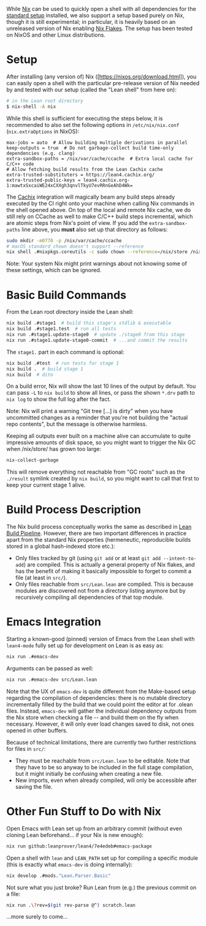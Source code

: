 While [Nix](https://nixos.org/nix/) can be used to quickly open a shell with all dependencies for the [standard setup](index.md) installed, we also support a setup based purely on Nix, though it is still experimental; in particular, it is heavily based on an unreleased version of Nix enabling [Nix Flakes](https://www.tweag.io/blog/2020-05-25-flakes/). The setup has been tested on NixOS and other Linux distributions.

# Setup

After installing (any version of) Nix ([https://nixos.org/download.html]), you can easily open a shell with the particular pre-release version of Nix needed by and tested with our setup (called the "Lean shell" from here on):
```bash
# in the Lean root directory
$ nix-shell -A nix
```
While this shell is sufficient for executing the steps below, it is recommended to also set the following options in `/etc/nix/nix.conf` (`nix.extraOptions` in NixOS):
```
max-jobs = auto  # Allow building multiple derivations in parallel
keep-outputs = true  # Do not garbage-collect build time-only dependencies (e.g. clang)
extra-sandbox-paths = /nix/var/cache/ccache  # Extra local cache for C/C++ code
# Allow fetching build results from the Lean Cachix cache
extra-trusted-substituters = https://lean4.cachix.org/
extra-trusted-public-keys = lean4.cachix.org-1:mawtxSxcaiWE24xCXXgh3qnvlTkyU7evRRnGeAhD4Wk=
```
The [Cachix](https://cachix.org/) integration will magically beam any build steps already executed by the CI right onto your machine when calling Nix commands in the shell opened above.
On top of the local and remote Nix cache, we do still rely on CCache as well to make C/C++ build steps incremental, which are atomic steps from Nix's point of view.
If you add the `extra-sandbox-paths` line above, you **must** also set up that directory as follows:
```bash
sudo mkdir -m0770 -p /nix/var/cache/ccache
# macOS standard chown doesn't support --reference
nix shell .#nixpkgs.coreutils -c sudo chown --reference=/nix/store /nix/var/cache/ccache
```

Note: Your system Nix might print warnings about not knowing some of these settings, which can be ignored.

# Basic Build Commands

From the Lean root directory inside the Lean shell:
```bash
nix build .#stage1  # build this stage's stdlib & executable
nix build .#stage1.test  # run all tests
nix run .#stage1.update-stage0  # update ./stage0 from this stage
nix run .#stage1.update-stage0-commit  # ...and commit the results
```
The `stage1.` part in each command is optional:
```bash
nix build .#test  # run tests for stage 1
nix build .  # build stage 1
nix build  # dito
```
On a build error, Nix will show the last 10 lines of the output by default. You can pass `-L` to `nix build` to show all lines, or pass the shown `*.drv` path to `nix log` to show the full log after the fact.

Note: Nix will print a warning "Git tree [...] is dirty" when you have uncommitted changes as a reminder that you're not building the "actual repo contents", but the message is otherwise harmless.

Keeping all outputs ever built on a machine alive can accumulate to quite impressive amounts of disk space, so you might want to trigger the Nix GC when /nix/store/ has grown too large:
```bash
nix-collect-garbage
```
This will remove everything not reachable from "GC roots" such as the `./result` symlink created by `nix build`, so you might want to call that first to keep your current stage 1 alive.

# Build Process Description

The Nix build process conceptually works the same as described in [Lean Build Pipeline](index.md#lean-build-pipeline).
However, there are two important differences in practice apart from the standard Nix properties (hermeneutic, reproducible builds stored in a global hash-indexed store etc.):
* Only files tracked by git (using `git add` or at least `git add --intent-to-add`) are compiled.
This is actually a general property of Nix flakes, and has the benefit of making it basically impossible to forget to commit a file (at least in `src/`).
* Only files reachable from `src/Lean.lean` are compiled.
This is because modules are discovered not from a directory listing anymore but by recursively compiling all dependencies of that top module.

# Emacs Integration

Starting a known-good (pinned) version of Emacs from the Lean shell with `lean4-mode` fully set up for development on Lean is as easy as:
```bash
nix run .#emacs-dev
```
Arguments can be passed as well:
```bash
nix run .#emacs-dev src/Lean.lean
```

Note that the UX of `emacs-dev` is quite different from the Make-based setup regarding the compilation of dependencies:
there is no mutable directory incrementally filled by the build that we could point the editor at for .olean files.
Instead, `emacs-dev` will gather the individual dependency outputs from the Nix store when checking a file -- and build them on the fly when necessary.
However, it will only ever load changes saved to disk, not ones opened in other buffers.

Because of technical limitations, there are currently two further restrictions for files in `src/`:
* They must be reachable from `src/Lean.lean` to be editable. Note that they have to be so anyway to be included in the full stage compilation, but it might initially be confusing when creating a new file.
* New imports, even when already compiled, will only be accessible after saving the file.

# Other Fun Stuff to Do with Nix

Open Emacs with Lean set up from an arbitrary commit (without even cloning Lean beforehand... if your Nix is new enough):
```bash
nix run github:leanprover/lean4/7e4edeb#emacs-package
```

Open a shell with `lean` and `LEAN_PATH` set up for compiling a specific module (this is exactly what `emacs-dev` is doing internally):
```bash
nix develop .#mods."Lean.Parser.Basic"
```

Not sure what you just broke? Run Lean from (e.g.) the previous commit on a file:
```bash
nix run .\?rev=$(git rev-parse @^) scratch.lean
```

...more surely to come...
